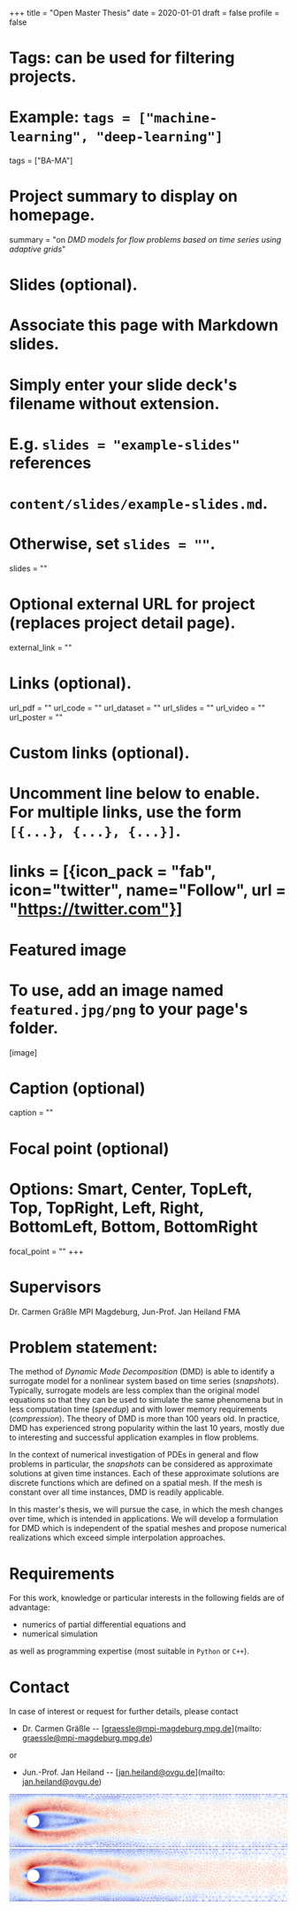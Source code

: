 +++
title = "Open Master Thesis"
date = 2020-01-01
draft = false
profile = false

# Tags: can be used for filtering projects.
# Example: `tags = ["machine-learning", "deep-learning"]`
tags = ["BA-MA"]

# Project summary to display on homepage.
summary = "on *DMD models for flow problems based on time series using adaptive grids*"

# Slides (optional).
#   Associate this page with Markdown slides.
#   Simply enter your slide deck's filename without extension.
#   E.g. `slides = "example-slides"` references 
#   `content/slides/example-slides.md`.
#   Otherwise, set `slides = ""`.
slides = ""

# Optional external URL for project (replaces project detail page).
external_link = ""

# Links (optional).
url_pdf = ""
url_code = ""
url_dataset = ""
url_slides = ""
url_video = ""
url_poster = ""

# Custom links (optional).
#   Uncomment line below to enable. For multiple links, use the form `[{...}, {...}, {...}]`.
# links = [{icon_pack = "fab", icon="twitter", name="Follow", url = "https://twitter.com"}]

# Featured image
# To use, add an image named `featured.jpg/png` to your page's folder. 
[image]
  # Caption (optional)
  caption = ""

  # Focal point (optional)
  # Options: Smart, Center, TopLeft, Top, TopRight, Left, Right, BottomLeft, Bottom, BottomRight
  focal_point = ""
+++

# Supervisors
Dr. Carmen Gr&auml;&szlig;le MPI Magdeburg, Jun-Prof. Jan Heiland FMA

# Problem statement:

The method of *Dynamic Mode Decomposition* (DMD) is able to identify a surrogate model for a nonlinear system based on time series (*snapshots*). 
Typically, surrogate models are less complex than the original model equations
so that they can be used to simulate the same phenomena but in less
computation time (*speedup*) and with lower memory requirements (*compression*). 
The theory of DMD is more than 100 years old. In practice, DMD has experienced strong popularity within the last 10 years, mostly due to interesting and successful application examples in flow problems.

In the context of numerical investigation of PDEs in general and flow problems in particular, the *snapshots* can be considered as approximate solutions at given time instances. Each of these approximate solutions are discrete functions which are defined on a spatial mesh. If the mesh is constant over all time instances, DMD is readily applicable.

In this master's thesis, we will pursue the case, in which the mesh changes over time, which is intended in applications. We will develop a formulation for DMD which is independent of the spatial meshes and propose numerical realizations which exceed simple interpolation approaches.


# Requirements

For this work, knowledge or particular interests in the following fields are of advantage: 

 * numerics of partial differential equations and
 * numerical simulation 

as well as programming expertise (most suitable in `Python` or `C++`).


# Contact

In case of interest or request for further details, please contact

 * Dr. Carmen Gr&auml;&szlig;le -- [graessle@mpi-magdeburg.mpg.de](mailto: graessle@mpi-magdeburg.mpg.de)

or

 * Jun.-Prof. Jan Heiland -- [jan.heiland@ovgu.de](mailto: jan.heiland@ovgu.de)

![Screenshot 1 of a simulation on an adaptive grid](pics/snap100.png)
![Screenshot 2 of a simulation on an adaptive grid](pics/snap290.png)
